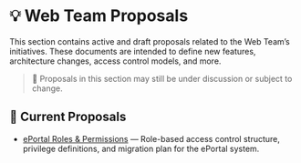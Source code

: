 # 💡 Web Team Proposals

This section contains active and draft proposals related to the Web Team’s initiatives. These documents are intended to define new features, architecture changes, access control models, and more.

> 📌 Proposals in this section may still be under discussion or subject to change.

## 📂 Current Proposals

- [ePortal Roles & Permissions](./ePortal-roles/) — Role-based access control structure, privilege definitions, and migration plan for the ePortal system.


